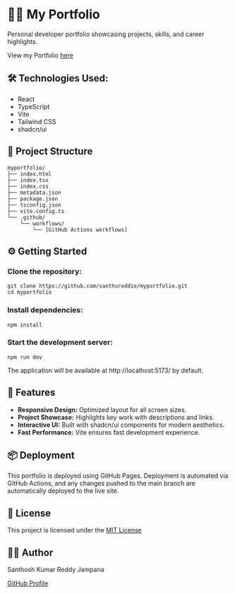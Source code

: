 # 🧑‍💻 My Portfolio
Personal developer portfolio showcasing projects, skills, and career highlights.

View my Portfolio [here](https://santhureddie.github.io/myportfolio/)

## 🛠️ Technologies Used:
  - React
  - TypeScript
  - Vite
  - Tailwind CSS
  - shadcn/ui

## 📁 Project Structure
 
```text
myportfolio/
├── index.html
├── index.tsx
├── index.css
├── metadata.json
├── package.json
├── tsconfig.json
├── vite.config.ts
└── .github/
    └── workflows/
        └── [GitHub Actions workflows]
```


## ⚙️ Getting Started
### Clone the repository:
```
git clone https://github.com/santhureddie/myportfolio.git
cd myportfolio
```
### Install dependencies:
```
npm install
```
### Start the development server:
```
npm run dev
```
The application will be available at http://localhost:5173/ by default.

## 🧩 Features
  - **Responsive Design:** Optimized layout for all screen sizes.
  - **Project Showcase:** Highlights key work with descriptions and links.
  - **Interactive UI:** Built with shadcn/ui components for modern aesthetics.
  - **Fast Performance:** Vite ensures fast development experience.

## 📦 Deployment
 This portfolio is deployed using GitHub Pages.
 Deployment is automated via GitHub Actions, and any changes pushed to the main branch are automatically deployed to the live site.

## 📄 License
This project is licensed under the [MIT License](https://opensource.org/licenses/MIT)

## 👨‍💻 Author
 Santhosh Kumar Reddy Jampana
 
 [GitHub Profile](https://github.com/santhureddie)
